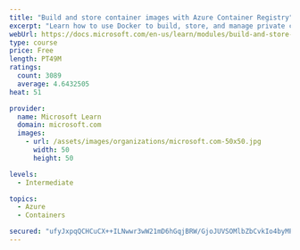 ```yaml
---
title: "Build and store container images with Azure Container Registry"
excerpt: "Learn how to use Docker to build, store, and manage private container images with the Azure Container Registry."
webUrl: https://docs.microsoft.com/en-us/learn/modules/build-and-store-container-images/
type: course
price: Free
length: PT49M
ratings:
  count: 3089
  average: 4.6432505
heat: 51

provider:
  name: Microsoft Learn
  domain: microsoft.com
  images:
    - url: /assets/images/organizations/microsoft.com-50x50.jpg
      width: 50
      height: 50

levels:
  - Intermediate

topics:
  - Azure
  - Containers

secured: "ufyJxpqQCHCuCX++ILNwwr3wW21mD6hGqjBRW/GjoJUVSOMlbZbCvkIo4byMPGRti24kcFaiWFD4b+PoREayjz5PgyWjrpuEbv1mKXJnc36ywYcgea7zxwMety+EnnzWlz5bYl/AGy8qEou1/LLCEY2FwyWKT7mj0mNwWntEiry2DXgdpsqYhppzy70rT/8/JncRgSuVxeFuPP+cL6Duyel+OtT9+sOKbWGlbczHK8Aegm+BYTSRqT0NVbAz74AD4WqeGDjnUTrUgiOpGgVuIZxIsCQyudQZFnSc9cwJvvHH3RDKuCUt1+YD+wE0yNsGhbzRXOVeSxBsHm3oRtVo2ThOY814D1v8k+Qz7hOFz3m5Rv+RZZ/7tLVFHDRrKwmi99WB/2+P6tHAHaYVfn8nWp5QoQcIUADhCcOz+8o8Op0=;ytqjdsN3NTaiKcOsz6Z8sw=="
---
```


